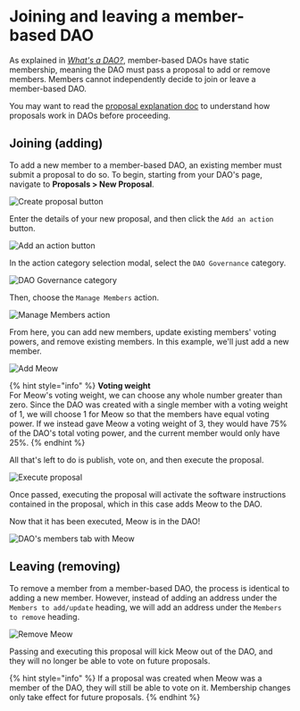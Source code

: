 # Joining and leaving a member-based DAO

As explained in [_What's a DAO?_](../../../introduction/whats-a-dao/#members-multisig-replacement), member-based DAOs have static membership, meaning the DAO must pass a proposal to add or remove members. Members cannot independently decide to join or leave a member-based DAO.

You may want to read the [proposal explanation doc](../../../dao-governance/proposals/what/) to understand how proposals work in DAOs before proceeding.

## Joining (adding)

To add a new member to a member-based DAO, an existing member must submit a proposal to do so. To begin, starting from your DAO's page, navigate to **Proposals > New Proposal**.

![Create proposal button](../../../.gitbook/assets/create-proposal-button.png)

Enter the details of your new proposal, and then click the `Add an action` button.

![Add an action button](../../../.gitbook/assets/add-member-add-action.png)

In the action category selection modal, select the `DAO Governance` category.

![DAO Governance category](../../../.gitbook/assets/add-member-action-modal.png)

Then, choose the `Manage Members` action.

![Manage Members action](../../../.gitbook/assets/add-member-manage-members.png)

From here, you can add new members, update existing members' voting powers, and remove existing members. In this example, we'll just add a new member.

![Add Meow](../../../.gitbook/assets/add-member-add-meow.png)

{% hint style="info" %}
**Voting weight**\
For Meow's voting weight, we can choose any whole number greater than zero. Since the DAO was created with a single member with a voting weight of 1, we will choose 1 for Meow so that the members have equal voting power. If we instead gave Meow a voting weight of 3, they would have 75% of the DAO's total voting power, and the current member would only have 25%.
{% endhint %}

All that's left to do is publish, vote on, and then execute the proposal.

![Execute proposal](../../../.gitbook/assets/add-member-proposal-execute.png)

Once passed, executing the proposal will activate the software instructions contained in the proposal, which in this case adds Meow to the DAO.

Now that it has been executed, Meow is in the DAO!

![DAO's members tab with Meow](../../../.gitbook/assets/add-member-done.png)

## Leaving (removing)

To remove a member from a member-based DAO, the process is identical to adding a new member. However, instead of adding an address under the `Members to add/update` heading, we will add an address under the `Members to remove` heading.

![Remove Meow](../../../.gitbook/assets/remove-member-action.png)

Passing and executing this proposal will kick Meow out of the DAO, and they will no longer be able to vote on future proposals.

{% hint style="info" %}
If a proposal was created when Meow was a member of the DAO, they will still be able to vote on it. Membership changes only take effect for future proposals.
{% endhint %}
